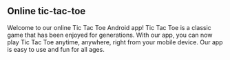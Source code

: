 ## Online tic-tac-toe

Welcome to our online Tic Tac Toe Android app! Tic Tac Toe is a classic game that has been enjoyed for generations. With our app, you can now play Tic Tac Toe anytime, anywhere, right from your mobile device. Our app is easy to use and fun for all ages.

